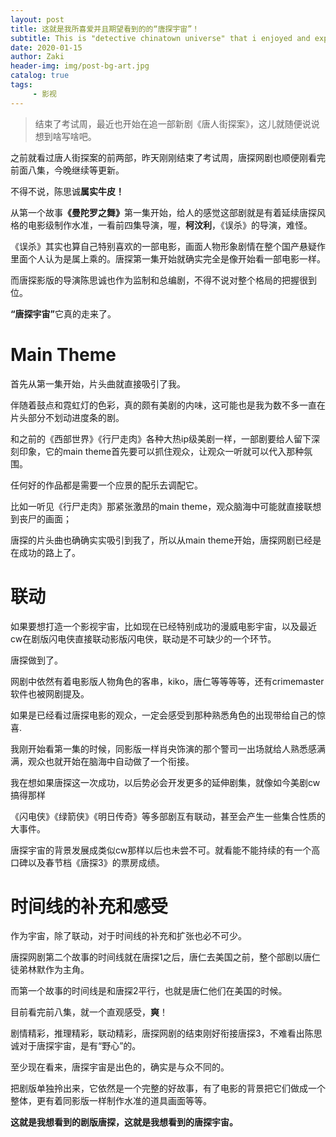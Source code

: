 ```yaml
---
layout: post
title: 这就是我所喜爱并且期望看到的的“唐探宇宙”！
subtitle: This is "detective chinatown universe" that i enjoyed and expected
date: 2020-01-15
author: Zaki
header-img: img/post-bg-art.jpg
catalog: true
tags:
     - 影视
---
```


>结束了考试周，最近也开始在追一部新剧《唐人街探案》，这儿就随便说说想到啥写啥吧。



之前就看过唐人街探案的前两部，昨天刚刚结束了考试周，唐探网剧也顺便刚看完前面八集，今晚继续等更新。

不得不说，陈思诚<strong>属实牛皮！</strong>

从第一个故事<strong>《曼陀罗之舞》</strong>第一集开始，给人的感觉这部剧就是有着延续唐探风格的电影级制作水准，一看前四集导演，喔，<strong>柯汶利</strong>，《误杀》的导演，难怪。

《误杀》其实也算自己特别喜欢的一部电影，画面人物形象剧情在整个国产悬疑作里面个人认为是属上乘的。唐探第一集开始就确实完全是像开始看一部电影一样。

而唐探影版的导演陈思诚也作为监制和总编剧，不得不说对整个格局的把握很到位。

<strong>“唐探宇宙”</strong>它真的走来了。

# Main Theme

首先从第一集开始，片头曲就直接吸引了我。

伴随着鼓点和霓虹灯的色彩，真的颇有美剧的内味，这可能也是我为数不多一直在片头部分不划动进度条的剧。

和之前的《西部世界》《行尸走肉》各种大热ip级美剧一样，一部剧要给人留下深刻印象，它的main theme首先要可以抓住观众，让观众一听就可以代入那种氛围。

任何好的作品都是需要一个应景的配乐去调配它。

比如一听见《行尸走肉》那紧张激昂的main theme，观众脑海中可能就直接联想到丧尸的画面；

唐探的片头曲也确确实实吸引到我了，所以从main theme开始，唐探网剧已经是在成功的路上了。

# 联动


如果要想打造一个影视宇宙，比如现在已经特别成功的漫威电影宇宙，以及最近cw在剧版闪电侠直接联动影版闪电侠，联动是不可缺少的一个环节。

唐探做到了。

网剧中依然有着电影版人物角色的客串，kiko，唐仁等等等等，还有crimemaster软件也被网剧提及。

如果是已经看过唐探电影的观众，一定会感受到那种熟悉角色的出现带给自己的惊喜.

我刚开始看第一集的时候，同影版一样肖央饰演的那个警司一出场就给人熟悉感满满，观众也就开始在脑海中自动做了一个衔接。

我在想如果唐探这一次成功，以后势必会开发更多的延伸剧集，就像如今美剧cw搞得那样

《闪电侠》《绿箭侠》《明日传奇》等多部剧互有联动，甚至会产生一些集合性质的大事件。

唐探宇宙的背景发展成类似cw那样以后也未尝不可。就看能不能持续的有一个高口碑以及春节档《唐探3》的票房成绩。

# 时间线的补充和感受

作为宇宙，除了联动，对于时间线的补充和扩张也必不可少。

唐探网剧第二个故事的时间线就在唐探1之后，唐仁去美国之前，整个部剧以唐仁徒弟林默作为主角。

而第一个故事的时间线是和唐探2平行，也就是唐仁他们在美国的时候。

目前看完前八集，就一个直观感受，<strong>爽</strong>！

剧情精彩，推理精彩，联动精彩，唐探网剧的结束刚好衔接唐探3，不难看出陈思诚对于唐探宇宙，是有“野心”的。

至少现在看来，唐探宇宙是出色的，确实是与众不同的。

把剧版单独拎出来，它依然是一个完整的好故事，有了电影的背景把它们做成一个整体，更有着同影版一样制作水准的道具画面等等。

<strong>这就是我想看到的剧版唐探，这就是我想看到的唐探宇宙。 </strong>

